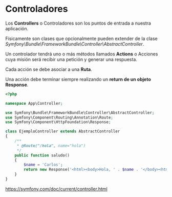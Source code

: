 # Controladores

Los **Controllers** o Controladores son los puntos de entrada a nuestra aplicación.

Físicamente son clases que opcionalmente pueden extender de la clase *Symfony\Bundle\FrameworkBundle\Controller\AbstractController*.

Un controlador tendrá uno o más métodos llamados **Actions** o Acciones cuya misión será recibir una petición y generar una respuesta.

Cada acción se debe asociar a una **Ruta**.

Una acción debe terminar siempre realizando un **return de un objeto Response**.

```php
<?php

namespace App\Controller;

use Symfony\Bundle\FrameworkBundle\Controller\AbstractController;
use Symfony\Component\Routing\Annotation\Route;
use Symfony\Component\HttpFoundation\Response;

class EjemploController extends AbstractController
{
    /**
     * @Route("/hola", name="hola")
     */
    public function saludo()
    {
        $name = 'Carlos';
        return new Response('<html><body>Hola, ' . $name . '</body><html>');
    }
}
```

https://symfony.com/doc/current/controller.html